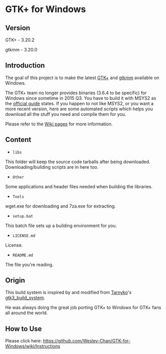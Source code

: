 # GTK+ for Windows

## Version
GTK+  - 3.20.2

gtkmm - 3.20.0

## Introduction

The goal of this project is to make the latest [GTK+](http://www.gtk.org) and [gtkmm](http://www.gtkmm.org) available on Windows.

The GTK+ team no longer provides binaries (3.6.4 to be specific) for Windows since sometime in 2015 Q3. You have to build it with MSYS2 as the [official guide](http://www.gtk.org/download/windows.php) states. If you happen to not like MSYS2, or you want a more recent version, here are some automated scripts which helps you download all the stuff you need and compile them for you.

Please refer to the [Wiki pages](https://github.com/Wesley-Chan/GTK-for-Windows/wiki) for more information.

## Content

* `libs`

This folder will keep the source code tarballs after being downloaded. Downloading/building scripts are in here too.

* `Other`

Some applications and header files needed when building the libraries.

* `Tools`

wget.exe for downloading and 7za.exe for extracting.

* `setup.bat`

This batch file sets up a building environment for you.

* `LICENSE.md`

License.

* `README.md`

The file you're reading.

## Origin

This build system is inspired by and modified from [Tarnyko](http://www.tarnyko.net/)'s [gtk3\_build\_system](http://www.tarnyko.net/repo/gtk3_build_system/).

He was always doing the great job porting GTK+ to Windows for GTK+ fans all around the world.

## How to Use

Please click here: https://github.com/Wesley-Chan/GTK-for-Windows/wiki/Instructions
